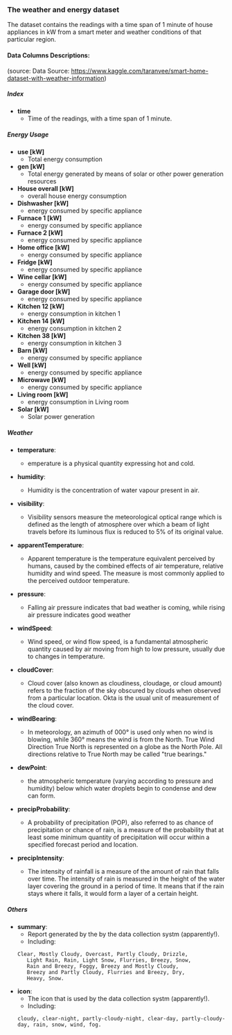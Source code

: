 ### The weather and energy dataset
The dataset contains the readings with a time span of 1 minute of house appliances in kW from a smart meter and weather conditions of that particular region.

#### Data Columns Descriptions:
(source: Data Source: https://www.kaggle.com/taranvee/smart-home-dataset-with-weather-information)
##### Index 
- **time**
    * Time of the readings, with a time span of 1 minute.

##### Energy Usage 
- **use [kW]**
    * Total energy consumption
- **gen [kW]**
    * Total energy generated by means of solar or other power generation resources
- **House overall [kW]**
    * overall house energy consumption
- **Dishwasher [kW]** 
    * energy consumed by specific appliance
- **Furnace 1 [kW]**
    * energy consumed by specific appliance
- **Furnace 2 [kW]**
    * energy consumed by specific appliance
- **Home office [kW]**
    * energy consumed by specific appliance
- **Fridge [kW]**
    * energy consumed by specific appliance
- **Wine cellar [kW]**
    * energy consumed by specific appliance
- **Garage door [kW]**
    * energy consumed by specific appliance
- **Kitchen 12 [kW]**
    * energy consumption in kitchen 1
- **Kitchen 14 [kW]**
    * energy consumption in kitchen 2
- **Kitchen 38 [kW]**
    * energy consumption in kitchen 3
- **Barn [kW]**
    * energy consumed by specific appliance
- **Well [kW]**
    * energy consumed by specific appliance
- **Microwave [kW]**
    * energy consumed by specific appliance
- **Living room [kW]**
    * energy consumption in Living room
- **Solar [kW]**
    * Solar power generation

##### Weather
- **temperature**:
    * emperature is a physical quantity expressing hot and cold.
- **humidity**:
    * Humidity is the concentration of water vapour present in air.
- **visibility**:
    * Visibility sensors measure the meteorological optical range which is defined as the length of atmosphere over which a beam of light travels before its luminous flux is reduced to 5% of its original value.

- **apparentTemperature**:
    * Apparent temperature is the temperature equivalent perceived by humans, caused by the combined effects of air temperature, relative humidity and wind speed. The measure is most commonly applied to the perceived outdoor temperature.
- **pressure**: 
    * Falling air pressure indicates that bad weather is coming, while rising air pressure indicates good weather
- **windSpeed**:
    * Wind speed, or wind flow speed, is a fundamental atmospheric quantity caused by air moving from high to low pressure, usually due to changes in temperature.
- **cloudCover**:
    * Cloud cover (also known as cloudiness, cloudage, or cloud amount) refers to the fraction of the sky obscured by clouds when observed from a particular location. Okta is the usual unit of measurement of the cloud cover.
- **windBearing**:
    * In meteorology, an azimuth of 000° is used only when no wind is blowing, while 360° means the wind is from the North. True Wind Direction True North is represented on a globe as the North Pole. All directions relative to True North may be called "true bearings."
- **dewPoint**:
    * the atmospheric temperature (varying according to pressure and humidity) below which water droplets begin to condense and dew can form.
- **precipProbability**:
    * A probability of precipitation (POP), also referred to as chance of precipitation or chance of rain, is a measure of the probability that at least some minimum quantity of precipitation will occur within a specified forecast period and location.
- **precipIntensity**:
    * The intensity of rainfall is a measure of the amount of rain that falls over time. The intensity of rain is measured in the height of the water layer covering the ground in a period of time. It means that if the rain stays where it falls, it would form a layer of a certain height.
 
##### Others
- **summary**:
    * Report generated by the by the data collection systm (apparently!).
    * Including:
    ```
    Clear, Mostly Cloudy, Overcast, Partly Cloudy, Drizzle,
       Light Rain, Rain, Light Snow, Flurries, Breezy, Snow,
       Rain and Breezy, Foggy, Breezy and Mostly Cloudy,
       Breezy and Partly Cloudy, Flurries and Breezy, Dry,
       Heavy, Snow.
    ```
- **icon**:
    * The icon that is used by the data collection systm (apparently!).
    * Including:
    ```
    cloudy, clear-night, partly-cloudy-night, clear-day, partly-cloudy-day, rain, snow, wind, fog.
    ```
    
